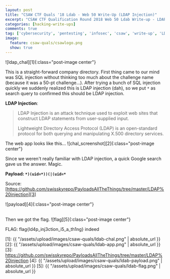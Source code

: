 ```yaml
---
layout: post
title: "CSAW CTF Quals '18 Ldab - Web 50 Write-Up (LDAP Injection)"
excerpt: "CSAW CTF Qualification Round 2018 Web 50 Ldab Write-up - LDAP Injection"
categories: [hacking-write-ups]
comments: true
tag: ['cybersecurity', 'pentesting', 'infosec', 'csaw', 'write-up', 'LDAP injection']
image:
  feature: csaw-quals/csawlogo.png
  show: true
---
```


![ldap_chal][1]{:class="post-image center"}

This is a straight-forward company directory. First thing came to our mind was SQL injection without thinking too much about the challenge name (because it was a 50-pt challenge...). After trying a bunch of SQL injection quickly we suddenly realized this is LDAP injection (dah), so we put ```*``` as search query to confirmed this should be LDAP injection.

**LDAP Injection**:
> LDAP Injection is an attack technique used to exploit web sites that construct LDAP statements from user-supplied input.
> 
> Lightweight Directory Access Protocol (LDAP) is an open-standard protocol for both querying and manipulating X.500 directory services. 

The web app looks like this...
![chal_screenshot][2]{:class="post-image center"}

Since we weren't  really familiar with LDAP injection, a quick Google search gave us the answer. Magic.

**Payload: ```*)(uid=*))(|(uid=*```**

Source: [https://github.com/swisskyrepo/PayloadsAllTheThings/tree/master/LDAP%20injection][3]

![payload][4]{:class="post-image center"}

<br>
Then we got the flag.
![flag][5]{:class="post-image center"}

FLAG: flag{ld4p_inj3ction_i5_a_th1ng} indeed


[1]: {{ "/assets/upload/images/csaw-quals/ldab-chal.png" | absolute_url }}
[2]: {{ "/assets/upload/images/csaw-quals/ldab-app.png" | absolute_url }}
[3]: https://github.com/swisskyrepo/PayloadsAllTheThings/tree/master/LDAP%20injection
[4]: {{ "/assets/upload/images/csaw-quals/ldab-payload.png" | absolute_url }}
[5]: {{ "/assets/upload/images/csaw-quals/ldab-flag.png" | absolute_url }}
